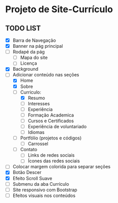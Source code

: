 # Projeto de Site-Currículo

## TODO LIST

- [X] Barra de Navegação
- [X] Banner na pág principal
- [ ] Rodapé da pág
  - [ ] Mapa do site
  - [ ] Licença
- [X] Background
- [ ] Adicionar conteúdo nas seções
  - [X] Home
  - [X] Sobre
  - [ ] Curriculo:
    - [X] Resumo
    - [ ] Interesses
    - [ ] Experiência
    - [ ] Formação Academica
    - [ ] Cursos e Certificados
    - [ ] Experiência de voluntariado
    - [ ] Idiomas
  - [ ] Portfólio (projetos e códigos)
    - [ ] Carrossel
  - [ ] Contato
    - [ ] Links de redes sociais
    - [ ] Ícones das redes sociais
- [ ] Colocar margem colorida para separar seções
- [X] Botão Descer
- [X] Efeito Scroll Suave
- [ ] Submenu da aba Currículo
- [ ] Site responsivo com Bootstrap
- [ ] Efeitos visuais nos conteúdos
